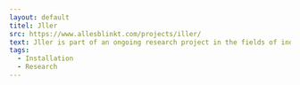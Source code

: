 ```yaml
---
layout: default
titel: Jller
src: https://www.allesblinkt.com/projects/iller/
text: Jller is part of an ongoing research project in the fields of industrial automation and historical geology. 
tags:
  - Installation
  - Research
---
```

